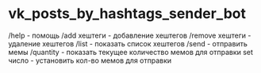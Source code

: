 # vk_posts_by_hashtags_sender_bot
/help - помощь
/add хештеги - добавление хештегов
/remove хештеги - удаление хештегов
/list - показать список хештегов
/send - отправить мемы
/quantity - показать текущее количество мемов для отправки
          set число - установить кол-во мемов для отправки
